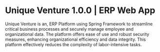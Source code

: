 # Unique Venture 1.0.0 | ERP Web App
Unique Venture is an, ERP Platform using Spring Framework to streamline critical business processes and securely manage employee and organizational data. The platform offers ease of use and robust security measures, enhancing organizational efficiency and data integrity. This platform effectively reduces the complexity of labor-intensive tasks.
